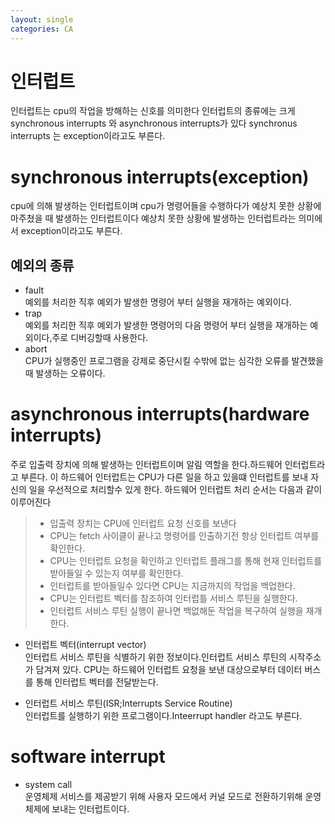 ```yaml
---
layout: single
categories: CA
---
```

# 인터럽트
인터럽트는 cpu의 작업을 방해하는 신호를 의미한다
인터럽트의 종류에는 크게 synchronous interrupts 와 asynchronous interrupts가 있다 synchronus interrupts 는 exception이라고도 부른다.
#   synchronous interrupts(exception)
cpu에 의해 발생하는 인터럽트이며 cpu가 명령어들을 수행하다가 예상치 못한 상황에 마주쳤을 때 발생하는 인터럽트이다
예상치 못한 상황에 발생하는 인터럽트라는 의미에서 exception이라고도 부른다.
## 예외의 종류
- fault   
예외를 처리한 직후 예외가 발생한 명령어 부터 실행을 재개하는 예외이다.
- trap  
예외를 처리한 직후 예외가 발생한 명령어의 다음 명령어 부터 실행을 재개하는 예외이다,주로 디버깅할때 사용한다.
- abort    
CPU가 실행중인 프로그램을 강제로 중단시킬 수밖에 없는 심각한 오류를 발견했을때 발생하는 오류이다.
# asynchronous interrupts(hardware interrupts)
주로 입출력 장치에 의해 발생하는 인터럽트이며 알림 역할을 한다.하드웨어 인터럽트라고 부른다.
이 하드웨어 인터럽트는 CPU가 다른 일을 하고 있을떄 인터럽트를 보내 자신의 일을 우선적으로 처리할수 있게 한다.
하드웨어 인터럽트 처리 순서는 다음과 같이 이루어진다
> - 입출력 장치는 CPU에 인터럽트 요청 신호를 보낸다
>- CPU는 fetch 사이클이 끝나고 명령어를 인출하기전 항상 인터럽트 여부를 확인한다.
>- CPU는 인터럽트 요청을 확인하고 인터럽트 플래그를 통해 현재 인터럽트를 받아들일 수 있는지 여부를 확인한다.
>- 인터럽트를 받아들일수 있다면 CPU는 지금까지의 작업을 백업한다.
>- CPU는 인터럽트 벡터를 참조하여 인터럽틀 서비스 루틴을 실행한다.
>- 인터럽트 서비스 루틴 실행이 끝나면 백없해둔 작업을 복구하여 실행을 재개한다.

- 인터럽트 벡터(interrupt vector)  
인터럽트 서비스 루틴을 식별하기 위한 정보이다.인터럽트 서비스 루틴의 시작주소가 담겨져 있다.
CPU는 하드웨어 인터럽트 요청을 보낸 대상으로부터 데이터 버스를 통해 인터럽트 벡터를 전달받는다.


- 인터럽트 서비스 루틴(ISR;Interrupts Service Routine)   
인터럽트를 실행하기 위한 프로그램이다.Inteerrupt handler 라고도 부른다.



# software interrupt
-  system call  
운영체제 서비스를 제공받기 위해 사용자 모드에서 커널 모드로 전환하기위해 운영체제에 보내는 인터럽트이다.